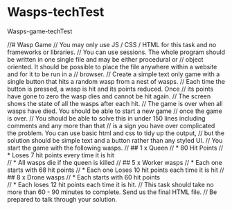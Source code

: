 # Wasps-techTest
Wasps-game-techTest

//# Wasp Game 
// You may only use JS / CSS / HTML for this task and no frameworks or libraries.
// You can use sessions. The whole program should be written in one single file and may be either procedural or
// object oriented. It should be possible to place the file anywhere within a website and for it to be run in a // browser.
// Create a simple text only game with a single button that hits a random wasp from a nest of wasps.
// Each time the button is pressed, a wasp is hit and its points reduced. Once
// its points have gone to zero the wasp dies and cannot be hit again. // The screen shows the state of all the wasps after each hit.
// The game is over when all wasps have died. You should be able to start a new game // once the game is over.
// You should be able to solve this in under 150 lines including comments and any more than that
// is a sign you have over complicated the problem. You can use basic html and css to tidy up the output,
// but the solution should be simple text and a button rather than any styled UI.
// You start the game with the following wasps.
// ## 1 x Queen 
// * 80 Hit Points 
// * Loses 7 hit points every time it is hit  
// * All wasps die if the queen is killed 
// ## 5 x Worker wasps 
// * Each one starts with 68 hit points 
// * Each one Loses 10 hit points each time it is hit
// ## 8 x Drone wasps 
// * Each starts with 60 hit points  
// * Each loses 12 hit points each time it is hit. 
// This task should take no more than 60 - 90 minutes to complete. Send us the final HTML file.
//  Be prepared to talk through your solution.
